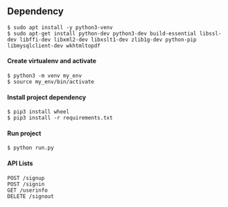 ## Dependency

 ```
$ sudo apt install -y python3-venv
$ sudo apt-get install python-dev python3-dev build-essential libssl-dev libffi-dev libxml2-dev libxslt1-dev zlib1g-dev python-pip libmysqlclient-dev wkhtmltopdf

```
#### Create virtualenv and activate
```
$ python3 -m venv my_env
$ source my_env/bin/activate
``` 

#### Install project dependency
```
$ pip3 install wheel
$ pip3 install -r requirements.txt
```

#### Run project
```
$ python run.py
```

#### API Lists
```
POST /signup
POST /signin
GET /userinfo
DELETE /signout
```